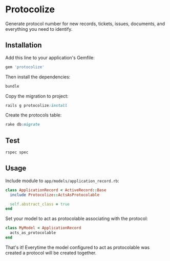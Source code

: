 # Protocolize
Generate protocol number for new records, tickets, issues, documents, and everything you need to identify. 

## Installation
Add this line to your application's Gemfile:

```ruby
gem 'protocolize'
```

Then install the dependencies:

```ruby
bundle
```

Copy the migration to project:

```ruby
rails g protocolize:install
```

Create the protocols table:

```ruby
rake db:migrate
```

## Test

```ruby
rspec spec
```

## Usage

Include module to `app/models/application_record.rb`:

```ruby
class ApplicationRecord < ActiveRecord::Base
  include Protocolize::ActsAsProtocolable

  self.abstract_class = true
end
```

Set your model to act as protocolable associating with the protocol:

```ruby
class MyModel < ApplicationRecord
  acts_as_protocolable
end
```

That's it! Everytime the model configured to act as protocolable was created a protocol will be created together.